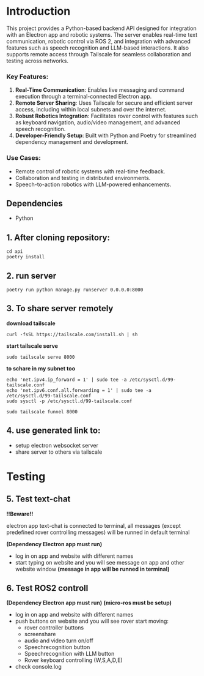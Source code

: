 # Introduction

This project provides a Python-based backend API designed for integration with an Electron app and robotic systems. The server enables real-time text communication, robotic control via ROS 2, and integration with advanced features such as speech recognition and LLM-based interactions. It also supports remote access through Tailscale for seamless collaboration and testing across networks.

### Key Features:
1. **Real-Time Communication**: Enables live messaging and command execution through a terminal-connected Electron app.
2. **Remote Server Sharing**: Uses Tailscale for secure and efficient server access, including within local subnets and over the internet.
3. **Robust Robotics Integration**: Facilitates rover control with features such as keyboard navigation, audio/video management, and advanced speech recognition.
4. **Developer-Friendly Setup**: Built with Python and Poetry for streamlined dependency management and development.

### Use Cases:
- Remote control of robotic systems with real-time feedback.
- Collaboration and testing in distributed environments.
- Speech-to-action robotics with LLM-powered enhancements.

## Dependencies
- Python

## 1. After cloning repository:

```
cd api
poetry install
```

## 2. run server
```
poetry run python manage.py runserver 0.0.0.0:8000
```

## 3. To share server remotely

**download tailscale**

```
curl -fsSL https://tailscale.com/install.sh | sh
```

**start tailscale serve**

```
sudo tailscale serve 8000
```

**to schare in my subnet too**

```
echo 'net.ipv4.ip_forward = 1' | sudo tee -a /etc/sysctl.d/99-tailscale.conf
echo 'net.ipv6.conf.all.forwarding = 1' | sudo tee -a /etc/sysctl.d/99-tailscale.conf
sudo sysctl -p /etc/sysctl.d/99-tailscale.conf
```

```
sudo tailscale funnel 8000
```

## 4. use generated link to:
- setup electron websocket server
- share server to others via tailscale 

# Testing

## 5. Test text-chat

**!!Beware!!**

electron app text-chat is connected to terminal, all messages (except predefined rover controlling messages) will be runned in default terminal


**(Dependency Electron app must run)**
- log in on app and website with different names 
- start typing on website and you will see message on app and other website window **(message in app will be runned in terminal)**


## 6. Test ROS2 controll

**(Dependency Electron app must run)**
**(micro-ros must be setup)**
- log in on app and website with different names 
- push buttons on website and you will see rover start moving:
  - rover controller buttons
  - screenshare
  - audio and video turn on/off
  - Speechrecognition button
  - Speechrecognition with LLM button
  - Rover keyboard controlling (W,S,A,D,E)
- check console.log
